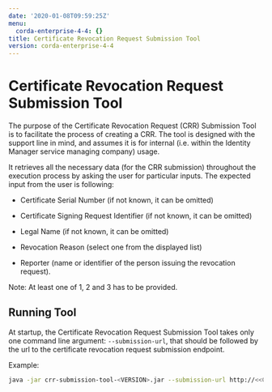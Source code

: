 ```yaml
---
date: '2020-01-08T09:59:25Z'
menu:
  corda-enterprise-4-4: {}
title: Certificate Revocation Request Submission Tool
version: corda-enterprise-4-4
---
```



# Certificate Revocation Request Submission Tool

The purpose of the Certificate Revocation Request (CRR) Submission Tool is to facilitate the process of creating a CRR.
            The tool is designed with the support line in mind, and assumes it is for internal (i.e. within the Identity Manager service managing company) usage.

It retrieves all the necessary data (for the CRR submission) throughout the execution process by asking the user for particular inputs.
            The expected input from the user is following:


* Certificate Serial Number (if not known, it can be omitted)


* Certificate Signing Request Identifier (if not known, it can be omitted)


* Legal Name (if not known, it can be omitted)


* Revocation Reason (select one from the displayed list)


* Reporter (name or identifier of the person issuing the revocation request).


Note: At least one of 1, 2 and 3 has to be provided.


## Running Tool

At startup, the Certificate Revocation Request Submission Tool takes only one command line argument: `--submission-url`,
                that should be followed by the url to the certificate revocation request submission endpoint.

Example:

```bash
java -jar crr-submission-tool-<VERSION>.jar --submission-url http://<<CORDA_DOMAIN>>/certificate-revocation-request
```


